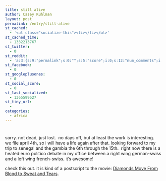 ```yaml
---
title: still alive
author: Casey Kuhlman
layout: post
permalink: /entry/still-alive
st_cached:
  - '<ul class="socialize-this"><li></li></ul>'
st_cached_time:
  - 1332213767
st_twitter:
  - 0
st_reddit:
  - 'a:3:{s:9:"permalink";s:0:"";s:5:"score";i:0;s:12:"num_comments";i:0;}'
st_facebook:
  - 0
st_googleplusones:
  - 0
st_social_score:
  - 0
st_last_socialized:
  - 1365599527
st_tiny_url:
  - 
categories:
  - africa
---
```

# 

sorry. not dead, just lost.  no days off, but at least the work is interesting.  we file april 4th, so i will have a life again after that. looking forward to my trip to senegal and the gambia the 6th through the 15th.  right now there is a heated euro politico debate in my office between a right wing german-swiss and a left wing french-swiss. it’s awesome! 

check this out. it is kind of a postscript to the movie: [Diamonds Move From Blood to Sweat and Tears][1].

 [1]: http://www.nytimes.com/2007/03/25/world/africa/25diamonds.html?_r=1&oref=slogin "Diamonds Move From Blood to Sweat and Tears - New York Times"
